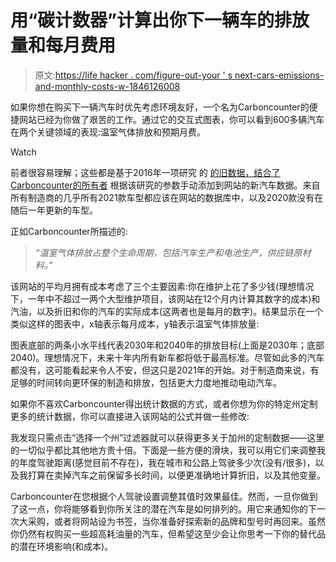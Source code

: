 # 用“碳计数器”计算出你下一辆车的排放量和每月费用

> 原文:[https://life hacker . com/figure-out-your ' s next-cars-emissions-and-monthly-costs-w-1846126008](https://lifehacker.com/figure-out-your-next-cars-emissions-and-monthly-costs-w-1846126008)

如果你想在购买下一辆汽车时优先考虑环境友好，一个名为Carboncounter的便捷网站已经为你做了艰苦的工作。通过它的交互式图表，你可以看到600多辆汽车在两个关键领域的表现:温室气体排放和预期月费。

Watch

前者很容易理解；这些都是基于2016年一项研究 的 [的旧数据，结合了](https://pubs.acs.org/doi/abs/10.1021/acs.est.6b00177) [Carboncounter的所有者](https://www.carboncounter.com) 根据该研究的参数手动添加到网站的新汽车数据。来自所有制造商的几乎所有2021款车型都应该在网站的数据库中，以及2020款没有在随后一年更新的车型。

正如Carboncounter所描述的:

> *“温室气体排放占整个生命周期，包括汽车生产和电池生产，供应链原材料。”*

该网站的平均月拥有成本考虑了三个主要因素:你在维护上花了多少钱(理想情况下，一年中不超过一两个大型维护项目，该网站在12个月内计算其数字的成本)和汽油，以及折旧和你的汽车的实际成本(这两者也是每月的数字)。结果显示在一个类似这样的图表中，x轴表示每月成本，y轴表示温室气体排放量:

图表底部的两条小水平线代表2030年和2040年的排放目标(上面是2030年；底部2040)。理想情况下，未来十年内所有新车都将低于最高标准。尽管如此多的汽车都没有，这可能看起来令人不安，但这只是2021年的开始。对于制造商来说，有足够的时间转向更环保的制造和排放，包括更大力度地推动电动汽车。

如果你不喜欢Carboncounter得出统计数据的方式，或者你想为你的特定州定制更多的统计数据，你可以直接进入该网站的公式并做一些修改:

我发现只需点击“选择一个州”过滤器就可以获得更多关于加州的定制数据——这里的一切似乎都比其他地方贵十倍。下面是一些方便的滑块，我可以用它们来调整我的年度驾驶距离(感觉目前不存在)，我在城市和公路上驾驶多少次(没有/很多)，以及我打算在卖掉汽车之前保留多长时间，以便更准确地计算折旧，以及其他变量。

Carboncounter在您根据个人驾驶设置调整其值时效果最佳。然而，一旦你做到了这一点，你将能够看到你所关注的潜在汽车是如何排列的。用它来通知你的下一次大采购，或者将网站设为书签，当你准备好探索新的品牌和型号时再回来。虽然你仍然有权购买一些超高耗油量的汽车，但希望这至少会让你思考一下你的替代品的潜在环境影响(和成本)。